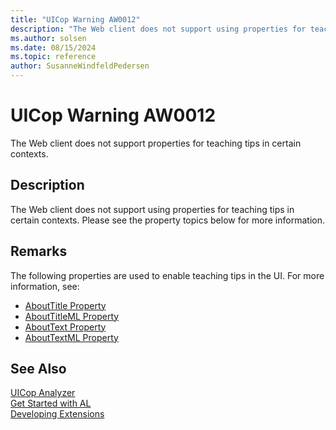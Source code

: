 ```yaml
---
title: "UICop Warning AW0012"
description: "The Web client does not support using properties for teaching tips in certain contexts."
ms.author: solsen
ms.date: 08/15/2024
ms.topic: reference
author: SusanneWindfeldPedersen
---
```

[//]: # (START>DO_NOT_EDIT)
[//]: # (IMPORTANT:Do not edit any of the content between here and the END>DO_NOT_EDIT.)
[//]: # (Any modifications should be made in the .xml files in the ModernDev repo.)
# UICop Warning AW0012
The Web client does not support properties for teaching tips in certain contexts.

## Description
The Web client does not support using properties for teaching tips in certain contexts. Please see the property topics below for more information.

[//]: # (IMPORTANT: END>DO_NOT_EDIT)

## Remarks

The following properties are used to enable teaching tips in the UI. For more information, see:

- [AboutTitle Property](../properties/devenv-abouttitle-property.md)   
- [AboutTitleML Property](../properties/devenv-abouttitleml-property.md)   
- [AboutText Property](../properties/devenv-abouttext-property.md)   
- [AboutTextML Property](../properties/devenv-abouttextml-property.md)    

## See Also  
[UICop Analyzer](uicop.md)  
[Get Started with AL](../devenv-get-started.md)  
[Developing Extensions](../devenv-dev-overview.md)  
